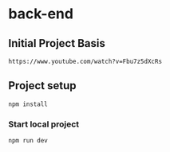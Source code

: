 # back-end

## Initial Project Basis
```
https://www.youtube.com/watch?v=Fbu7z5dXcRs
```
## Project setup
```
npm install
```

### Start local project
```
npm run dev
```

